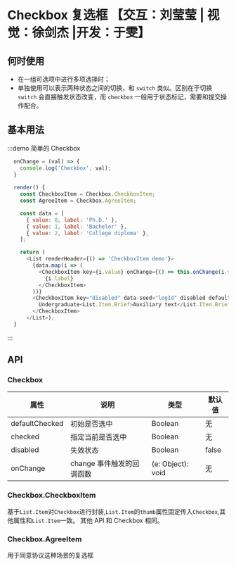 # Checkbox 复选框 【交互：刘莹莹 | 视觉：徐剑杰 |开发：于雯】

## 何时使用

- 在一组可选项中进行多项选择时；
- 单独使用可以表示两种状态之间的切换，和 `switch` 类似。区别在于切换 `switch` 会直接触发状态改变，而 `checkbox` 一般用于状态标记，需要和提交操作配合。

## 基本用法

:::demo 简单的 Checkbox

```js
  onChange = (val) => {
    console.log('Checkbox', val);
  }
  
  render() {
    const CheckboxItem = Checkbox.CheckboxItem;
    const AgreeItem = Checkbox.AgreeItem;

    const data = [
      { value: 0, label: 'Ph.D.' },
      { value: 1, label: 'Bachelor' },
      { value: 2, label: 'College diploma' },
    ];

    return (
      <List renderHeader={() => 'CheckboxItem demo'}>
        {data.map(i => (
          <CheckboxItem key={i.value} onChange={() => this.onChange(i.value)}>
            {i.label}
          </CheckboxItem>
        ))}
        <CheckboxItem key="disabled" data-seed="logId" disabled defaultChecked multipleLine>
          Undergraduate<List.Item.Brief>Auxiliary text</List.Item.Brief>
        </CheckboxItem>
      </List>);
  }
```
:::


## API

### Checkbox

|属性 | 说明 | 类型 | 默认值|
|----|-----|------|------|
| defaultChecked  |  初始是否选中  | Boolean   | 无  |
| checked         |   指定当前是否选中   | Boolean  | 无  |
| disabled        |    失效状态    | Boolean |  false  |
| onChange        | change 事件触发的回调函数 | (e: Object): void |   无  |

### Checkbox.CheckboxItem

基于`List.Item`对`Checkbox`进行封装,`List.Item`的`thumb`属性固定传入`Checkbox`,其他属性和`List.Item`一致。
其他 API 和 Checkbox 相同。

### Checkbox.AgreeItem

用于同意协议这种场景的复选框
